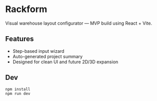 # Rackform

Visual warehouse layout configurator — MVP build using React + Vite.

## Features
- Step-based input wizard
- Auto-generated project summary
- Designed for clean UI and future 2D/3D expansion

## Dev
```bash
npm install
npm run dev
```
